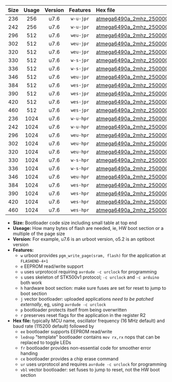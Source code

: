 |Size|Usage|Version|Features|Hex file|
|:-:|:-:|:-:|:-:|:--|
|236|256|u7.6|`w-u-jpr`|[atmega6490a_2mhz_250000bps_ur_vbl.hex](https://raw.githubusercontent.com/stefanrueger/urboot/main/atmega6490a_2mhz_250000bps_ur_vbl.hex)|
|242|256|u7.6|`w-u-jpr`|[atmega6490a_2mhz_250000bps_lednop_ur_vbl.hex](https://raw.githubusercontent.com/stefanrueger/urboot/main/atmega6490a_2mhz_250000bps_lednop_ur_vbl.hex)|
|296|512|u7.6|`weu-jpr`|[atmega6490a_2mhz_250000bps_ee_ur_vbl.hex](https://raw.githubusercontent.com/stefanrueger/urboot/main/atmega6490a_2mhz_250000bps_ee_ur_vbl.hex)|
|302|512|u7.6|`weu-jpr`|[atmega6490a_2mhz_250000bps_ee_lednop_ur_vbl.hex](https://raw.githubusercontent.com/stefanrueger/urboot/main/atmega6490a_2mhz_250000bps_ee_lednop_ur_vbl.hex)|
|320|512|u7.6|`weu-jpr`|[atmega6490a_2mhz_250000bps_ee_lednop_fr_ur_vbl.hex](https://raw.githubusercontent.com/stefanrueger/urboot/main/atmega6490a_2mhz_250000bps_ee_lednop_fr_ur_vbl.hex)|
|330|512|u7.6|`w-s-jpr`|[atmega6490a_2mhz_250000bps_vbl.hex](https://raw.githubusercontent.com/stefanrueger/urboot/main/atmega6490a_2mhz_250000bps_vbl.hex)|
|336|512|u7.6|`w-s-jpr`|[atmega6490a_2mhz_250000bps_lednop_vbl.hex](https://raw.githubusercontent.com/stefanrueger/urboot/main/atmega6490a_2mhz_250000bps_lednop_vbl.hex)|
|346|512|u7.6|`weu-jpr`|[atmega6490a_2mhz_250000bps_ee_lednop_fr_ce_ur_vbl.hex](https://raw.githubusercontent.com/stefanrueger/urboot/main/atmega6490a_2mhz_250000bps_ee_lednop_fr_ce_ur_vbl.hex)|
|384|512|u7.6|`wes-jpr`|[atmega6490a_2mhz_250000bps_ee_vbl.hex](https://raw.githubusercontent.com/stefanrueger/urboot/main/atmega6490a_2mhz_250000bps_ee_vbl.hex)|
|390|512|u7.6|`wes-jpr`|[atmega6490a_2mhz_250000bps_ee_lednop_vbl.hex](https://raw.githubusercontent.com/stefanrueger/urboot/main/atmega6490a_2mhz_250000bps_ee_lednop_vbl.hex)|
|420|512|u7.6|`wes-jpr`|[atmega6490a_2mhz_250000bps_ee_lednop_fr_vbl.hex](https://raw.githubusercontent.com/stefanrueger/urboot/main/atmega6490a_2mhz_250000bps_ee_lednop_fr_vbl.hex)|
|460|512|u7.6|`wes-jpr`|[atmega6490a_2mhz_250000bps_ee_lednop_fr_ce_vbl.hex](https://raw.githubusercontent.com/stefanrueger/urboot/main/atmega6490a_2mhz_250000bps_ee_lednop_fr_ce_vbl.hex)|
|236|1024|u7.6|`w-u-hpr`|[atmega6490a_2mhz_250000bps_ur.hex](https://raw.githubusercontent.com/stefanrueger/urboot/main/atmega6490a_2mhz_250000bps_ur.hex)|
|242|1024|u7.6|`w-u-hpr`|[atmega6490a_2mhz_250000bps_lednop_ur.hex](https://raw.githubusercontent.com/stefanrueger/urboot/main/atmega6490a_2mhz_250000bps_lednop_ur.hex)|
|296|1024|u7.6|`weu-hpr`|[atmega6490a_2mhz_250000bps_ee_ur.hex](https://raw.githubusercontent.com/stefanrueger/urboot/main/atmega6490a_2mhz_250000bps_ee_ur.hex)|
|302|1024|u7.6|`weu-hpr`|[atmega6490a_2mhz_250000bps_ee_lednop_ur.hex](https://raw.githubusercontent.com/stefanrueger/urboot/main/atmega6490a_2mhz_250000bps_ee_lednop_ur.hex)|
|320|1024|u7.6|`weu-hpr`|[atmega6490a_2mhz_250000bps_ee_lednop_fr_ur.hex](https://raw.githubusercontent.com/stefanrueger/urboot/main/atmega6490a_2mhz_250000bps_ee_lednop_fr_ur.hex)|
|330|1024|u7.6|`w-s-hpr`|[atmega6490a_2mhz_250000bps.hex](https://raw.githubusercontent.com/stefanrueger/urboot/main/atmega6490a_2mhz_250000bps.hex)|
|336|1024|u7.6|`w-s-hpr`|[atmega6490a_2mhz_250000bps_lednop.hex](https://raw.githubusercontent.com/stefanrueger/urboot/main/atmega6490a_2mhz_250000bps_lednop.hex)|
|346|1024|u7.6|`weu-hpr`|[atmega6490a_2mhz_250000bps_ee_lednop_fr_ce_ur.hex](https://raw.githubusercontent.com/stefanrueger/urboot/main/atmega6490a_2mhz_250000bps_ee_lednop_fr_ce_ur.hex)|
|384|1024|u7.6|`wes-hpr`|[atmega6490a_2mhz_250000bps_ee.hex](https://raw.githubusercontent.com/stefanrueger/urboot/main/atmega6490a_2mhz_250000bps_ee.hex)|
|390|1024|u7.6|`wes-hpr`|[atmega6490a_2mhz_250000bps_ee_lednop.hex](https://raw.githubusercontent.com/stefanrueger/urboot/main/atmega6490a_2mhz_250000bps_ee_lednop.hex)|
|420|1024|u7.6|`wes-hpr`|[atmega6490a_2mhz_250000bps_ee_lednop_fr.hex](https://raw.githubusercontent.com/stefanrueger/urboot/main/atmega6490a_2mhz_250000bps_ee_lednop_fr.hex)|
|460|1024|u7.6|`wes-hpr`|[atmega6490a_2mhz_250000bps_ee_lednop_fr_ce.hex](https://raw.githubusercontent.com/stefanrueger/urboot/main/atmega6490a_2mhz_250000bps_ee_lednop_fr_ce.hex)|

- **Size:** Bootloader code size including small table at top end
- **Useage:** How many bytes of flash are needed, ie, HW boot section or a multiple of the page size
- **Version:** For example, u7.6 is an urboot version, o5.2 is an optiboot version
- **Features:**
  + `w` urboot provides `pgm_write_page(sram, flash)` for the application at `FLASHEND-4+1`
  + `e` EEPROM read/write support
  + `u` uses urprotocol requiring `avrdude -c urclock` for programming
  + `s` uses skeleton of STK500v1 protocol; `-c urclock` and `-c arduino` both work
  + `h` hardware boot section: make sure fuses are set for reset to jump to boot section
  + `j` vector bootloader: uploaded applications *need to be patched externally*, eg, using `avrdude -c urclock`
  + `p` bootloader protects itself from being overwritten
  + `r` preserves reset flags for the application in the register R2
- **Hex file:** typically MCU name, oscillator frequency (16 MHz default) and baud rate (115200 default) followed by
  + `ee` bootloader supports EEPROM read/write
  + `lednop` "template" bootloader contains `mov rx,rx` nops that can be replaced to toggle LEDs
  + `fr` bootloader provides non-essential code for smoother error handing
  + `ce` bootloader provides a chip erase command
  + `ur` uses urprotocol and requires `avrdude -c urclock` for programming
  + `vbl` vector bootloader: set fuses to jump to reset, not the HW boot section
